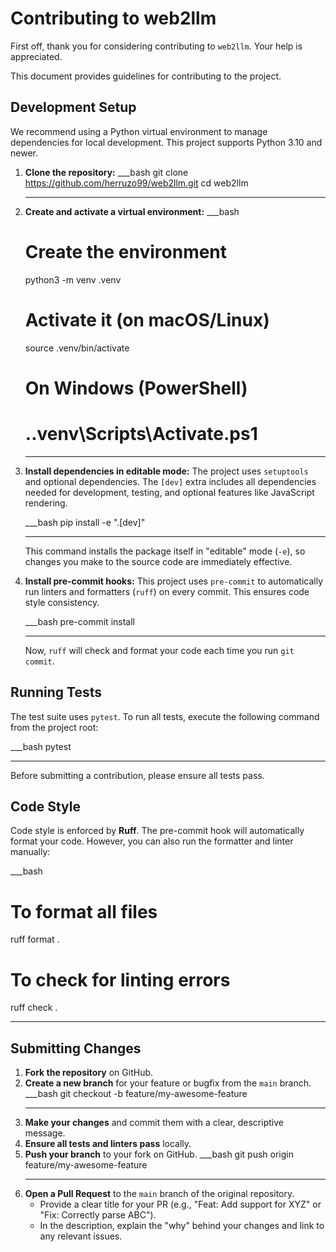 # Contributing to web2llm

First off, thank you for considering contributing to `web2llm`. Your help is appreciated.

This document provides guidelines for contributing to the project.

## Development Setup

We recommend using a Python virtual environment to manage dependencies for local development. This project supports Python 3.10 and newer.

1.  **Clone the repository:**
    ___bash
    git clone https://github.com/herruzo99/web2llm.git
    cd web2llm
    ___

2.  **Create and activate a virtual environment:**
    ___bash
    # Create the environment
    python3 -m venv .venv

    # Activate it (on macOS/Linux)
    source .venv/bin/activate

    # On Windows (PowerShell)
    # .\.venv\Scripts\Activate.ps1
    ___

3.  **Install dependencies in editable mode:**
    The project uses `setuptools` and optional dependencies. The `[dev]` extra includes all dependencies needed for development, testing, and optional features like JavaScript rendering.

    ___bash
    pip install -e ".[dev]"
    ___
    This command installs the package itself in "editable" mode (`-e`), so changes you make to the source code are immediately effective.

4.  **Install pre-commit hooks:**
    This project uses `pre-commit` to automatically run linters and formatters (`ruff`) on every commit. This ensures code style consistency.

    ___bash
    pre-commit install
    ___
    Now, `ruff` will check and format your code each time you run `git commit`.

## Running Tests

The test suite uses `pytest`. To run all tests, execute the following command from the project root:

___bash
pytest
___

Before submitting a contribution, please ensure all tests pass.

## Code Style

Code style is enforced by **Ruff**. The pre-commit hook will automatically format your code. However, you can also run the formatter and linter manually:

___bash
# To format all files
ruff format .

# To check for linting errors
ruff check .
___

## Submitting Changes

1.  **Fork the repository** on GitHub.
2.  **Create a new branch** for your feature or bugfix from the `main` branch.
    ___bash
    git checkout -b feature/my-awesome-feature
    ___
3.  **Make your changes** and commit them with a clear, descriptive message.
4.  **Ensure all tests and linters pass** locally.
5.  **Push your branch** to your fork on GitHub.
    ___bash
    git push origin feature/my-awesome-feature
    ___
6.  **Open a Pull Request** to the `main` branch of the original repository.
    - Provide a clear title for your PR (e.g., "Feat: Add support for XYZ" or "Fix: Correctly parse ABC").
    - In the description, explain the "why" behind your changes and link to any relevant issues.
